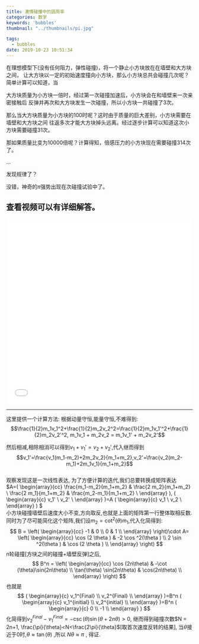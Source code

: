 ```yaml
---
title: 激情碰撞中的圆周率
categories: 数学
keywords: 'bubbles'
thumbnail: "../thumbnails/pi.jpg"

tags:
  - bubbles
date: 2019-10-23 10:51:34
---
```


在理想模型下(没有任何阻力，弹性碰撞)，将一个静止小方块放在在墙壁和大方块之间，
让大方块以一定的初始速度撞向小方块，那么小方块总共会碰撞几次呢？
简单计算可以知道，当

大方块质量为小方块一倍时，经过第一次碰撞加速后，小方块会在和墙壁来一次亲密接触后
反弹并再次和大方块发生一次碰撞，所以小方块一共碰撞了3次。

那么当大方块质量为小方块的100时呢？这时由于质量的巨大差别，小方块需要在墙壁和大方块之间
往返多次才能大方块掉头远离。经过逐步计算可以知道这次小方块需要碰撞31次。

那如果质量比变为10000倍呢？计算得知，倍感压力的小方块现在需要碰撞314次了。

...

发现规律了？

没错，神奇的$\pi$强势出现在次碰撞试验中了。

查看视频可以有详细解答。
-----------------------------  

<iframe height=500 width=100% src="//player.bilibili.com/player.html?aid=61421110&cid=106845214&page=1" scrolling="no" border="0" frameborder="no" framespacing="0" allowfullscreen="true"> </iframe>

-----------------------------  
这里提供一个计算方法:
根据动量守恒,能量守恒,不难得到:  
$$\frac{1}{2}m_1v_1^2+\frac{1}{2}m_2v_2^2=\frac{1}{2}m_1v_1'^2+\frac{1}{2}m_2v_2'^2, m_1v_1 + m_2v_2 = m_1v_1' + m_2v_2'$$

然后相减,相除相消可以得到$v_1+v_1'=v_2+v_2'$,代入继而得到  
$$v_1'=\frac{v_1(m_1-m_2)+2m_2v_2}{m_1+m_2},v_2'=\frac{v_2(m_2-m_1)+2m_1v_1}{m_1+m_2}$$  
观察发现这是一次线性表达, 为了方便计算的迭代,我们总要转换成矩阵表达  
$A=(
\begin{array}{cc}
 \frac{m_1-m_2}{m_1+m_2} & \frac{2 m_2}{m_1+m_2} \\
 \frac{2 m_1}{m_1+m_2} & \frac{m_2-m_1}{m_1+m_2} \\
\end{array}
), 
(
\begin{array}{c}
 v_1' \\
 v_2' \\
\end{array}
)=A (
\begin{array}{c}
 v_1 \\
 v_2 \\
\end{array}
)
$  
小方块碰撞墙壁后速度大小不变,方向取反,也就是上面的矩阵第一行整体取相反数.同时为了尽可能简化这个矩阵,我们设$m_2=\cot ^2(\theta )m_1$,代入化简得到:
$$
B = \left(
\begin{array}{cc}
 -1 & 0 \\
 0 & 1 \\
\end{array}
\right)\cdot A= \left(
\begin{array}{cc}
 \cos (2 \theta ) & -2 \cos ^2(\theta ) \\
 2 \sin ^2(\theta ) & \cos (2 \theta ) \\
\end{array}
\right)
$$
n轮碰撞[方块之间的碰撞+墙壁反弹]之后,
$$
B^n = \left(
\begin{array}{cc}
 \cos (2n\theta) & -\cot (\theta)\sin(2n\theta) \\
 \tan(\theta) \sin(2n\theta) & \cos(2n\theta) \\
\end{array}
\right)
$$
也就是
$$
(
\begin{array}{c}
 v_1^{Final} \\
 v_2^{Final} \\
\end{array}
)=B^n (
\begin{array}{c}
 v_1^{initial} \\
 v_2^{initial} \\
\end{array}
)=B^n (
\begin{array}{c}
 0 \\
 -1 \\
\end{array}
)
$$
化简得到$v_2^{Final}-v_1^{Final} = -\csc(\theta)\sin(\theta +2n\theta) >0$,
继而得到碰撞次数$N = 2n+1,  \frac{\pi}{\theta}<N<\frac{2\pi}{\theta}$[取首次速度反转的结果], 当$\theta$接近于0时,$\theta\approx \tan(\theta)$ ,所以 $N \theta \approx \pi$ , 得证.
